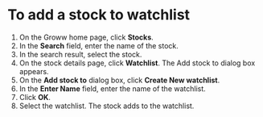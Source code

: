 # To add a stock to watchlist
1. On the Groww home page, click **Stocks**.
2. In the **Search** field, enter the name of the stock.
3. In the search result, select the stock.
4. On the stock details page, click **Watchlist**. The Add stock to dialog box appears.
5. On the **Add stock to** dialog box, click **Create New watchlist**.
6. In the **Enter Name** field, enter the name of the watchlist.
7. Click **OK**.
8. Select the watchlist. The stock adds to the watchlist.